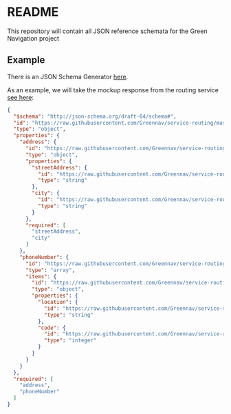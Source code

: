 # README
This repository will contain all JSON reference schemata for the Green Navigation project

## Example

There is an JSON Schema Generator [here](http://jsonschema.net/index.html#/).

As an example, we will take the mockup response from the routing service [see here](https://raw.githubusercontent.com/Greennav/service-routing/master/mockup-response.json):

```JSON
{
  "$schema": "http://json-schema.org/draft-04/schema#",
  "id": "https://raw.githubusercontent.com/Greennav/service-routing/master/mockup-response.json",
  "type": "object",
  "properties": {
    "address": {
      "id": "https://raw.githubusercontent.com/Greennav/service-routing/master/mockup-response.json/address",
      "type": "object",
      "properties": {
        "streetAddress": {
          "id": "https://raw.githubusercontent.com/Greennav/service-routing/master/mockup-response.json/address/streetAddress",
          "type": "string"
        },
        "city": {
          "id": "https://raw.githubusercontent.com/Greennav/service-routing/master/mockup-response.json/address/city",
          "type": "string"
        }
      },
      "required": [
        "streetAddress",
        "city"
      ]
    },
    "phoneNumber": {
      "id": "https://raw.githubusercontent.com/Greennav/service-routing/master/mockup-response.json/phoneNumber",
      "type": "array",
      "items": {
        "id": "https://raw.githubusercontent.com/Greennav/service-routing/master/mockup-response.json/phoneNumber/0",
        "type": "object",
        "properties": {
          "location": {
            "id": "https://raw.githubusercontent.com/Greennav/service-routing/master/mockup-response.json/phoneNumber/0/location",
            "type": "string"
          },
          "code": {
            "id": "https://raw.githubusercontent.com/Greennav/service-routing/master/mockup-response.json/phoneNumber/0/code",
            "type": "integer"
          }
        }
      }
    }
  },
  "required": [
    "address",
    "phoneNumber"
  ]
}
```
